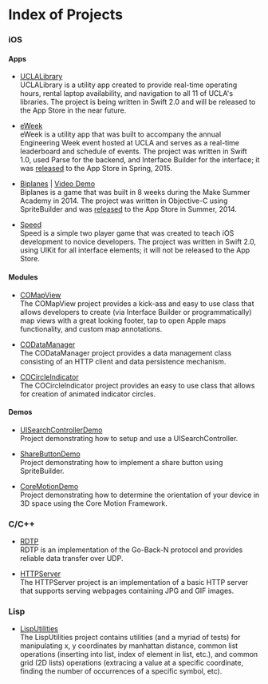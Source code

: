 # Index of Projects  

### iOS

#### Apps
* [UCLALibrary](https://github.com/orcudy/UCLALibrary)  
UCLALibrary is a utility app created to provide real-time operating hours, rental laptop availability, and navigation to all 11 of UCLA's libraries. The project is being written in Swift 2.0 and will be released to the App Store in the near future.

* [eWeek](https://github.com/orcudy/eWeek)  
eWeek is a utility app that was built to accompany the annual Engineering Week event hosted at UCLA and serves as a real-time leaderboard and schedule of events. The project was written in Swift 1.0, used Parse for the backend, and Interface Builder for the interface; it was [released](https://itunes.apple.com/WebObjects/MZStore.woa/wa/viewSoftware?id=981637936&mt=8) to the App Store in Spring, 2015.

* [Biplanes](https://github.com/orcudy/Biplanes) | [Video Demo](https://vimeo.com/103840072)  
Biplanes is a game that was built in 8 weeks during the Make Summer Academy in 2014. The project was written in Objective-C using SpriteBuilder and was [released](https://itunes.apple.com/us/app/biplanes!/id904104087?ls=1&mt=8!)  to the App Store in Summer, 2014.

* [Speed](https://github.com/orcudy/Speed)  
Speed is a simple two player game that was created to teach iOS development to novice developers. The project was written in Swift 2.0, using UIKit for all interface elements; it will not be released to the App Store.

#### Modules

* [COMapView](https://github.com/orcudy/COMapView)  
The COMapView project provides a kick-ass and easy to use class that allows developers to create (via Interface Builder or programmatically) map views with a great looking footer, tap to open Apple maps functionality, and custom map annotations.

* [CODataManager](https://github.com/orcudy/CODataManager)  
The CODataManager project provides a data management class consisting of an HTTP client and data persistence mechanism.

* [COCircleIndicator](https://github.com/orcudy/COCircleIndicator)  
The COCircleIndicator project provides an easy to use class that allows for creation of animated indicator circles.

#### Demos

* [UISearchControllerDemo](https://github.com/orcudy/UISearchControllerDemo)  
Project demonstrating how to setup and use a UISearchController.

* [ShareButtonDemo](https://github.com/orcudy/ShareButtonDemo)  
Project demonstrating how to implement a share button using SpriteBuilder.

* [CoreMotionDemo](https://github.com/orcudy/CoreMotionDemo)  
Project demonstrating how to determine the orientation of your device in 3D space using the Core Motion Framework.

### C/C++

* [RDTP](https://github.com/orcudy/RDTP)  
RDTP is an implementation of the Go-Back-N protocol and provides reliable data transfer over UDP.  

* [HTTPServer](https://github.com/orcudy/HTTPServer)  
The HTTPServer project is an implementation of a basic HTTP server that supports serving webpages containing JPG and GIF images.

### Lisp

* [LispUtilities](https://github.com/orcudy/LispUtilities)  
The LispUtilities project contains utilities (and a myriad of tests) for manipulating x, y coordinates by manhattan distance, common list operations (inserting into list, index of element in list, etc.), and common grid (2D lists) operations (extracing a value at a specific coordinate, finding the number of occurrences of a specific symbol, etc).
